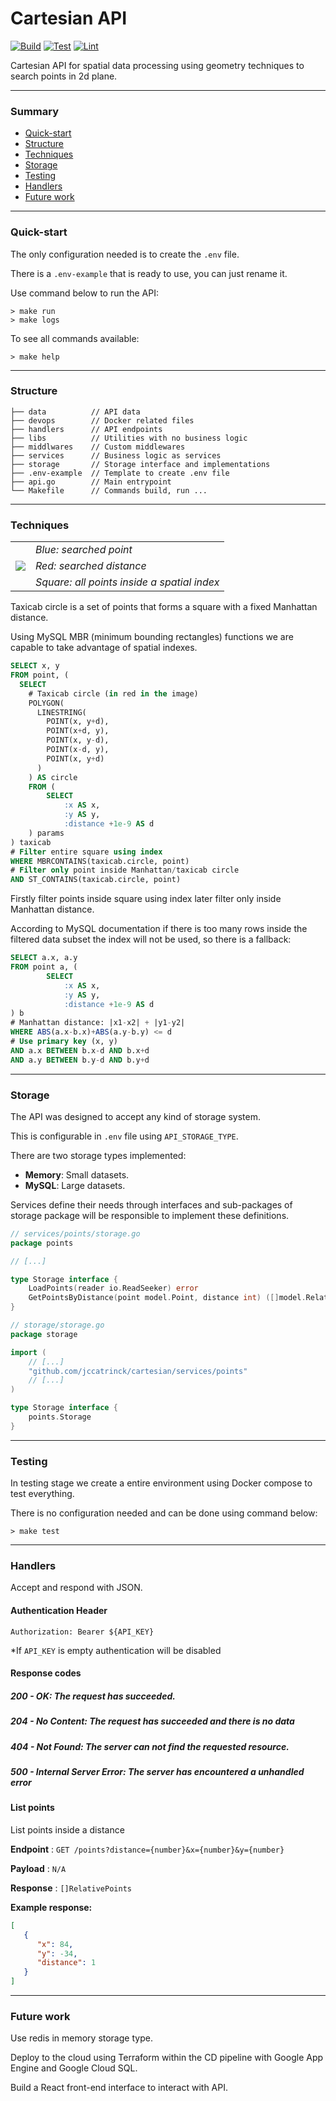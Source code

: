 # Cartesian API 
[![Build](https://github.com/jccatrinck/cartesian/actions/workflows/build.yml/badge.svg)](https://github.com/jccatrinck/cartesian/actions/workflows/build.yml)
[![Test](https://github.com/jccatrinck/cartesian/actions/workflows/test.yml/badge.svg)](https://github.com/jccatrinck/cartesian/actions/workflows/test.yml)
[![Lint](https://github.com/jccatrinck/cartesian/actions/workflows/lint.yml/badge.svg)](https://github.com/jccatrinck/cartesian/actions/workflows/lint.yml)

Cartesian API for spatial data processing using geometry techniques to search points in 2d plane.

---
### Summary

- [Quick-start](#quick-start)
- [Structure](#storage)
- [Techniques](#techniques)
- [Storage](#storage)
- [Testing](#testing)
- [Handlers](#handlers)
- [Future work](#future-work)
---
### Quick-start

The only configuration needed is to create the `.env` file.

There is a `.env-example` that is ready to use, you can just rename it.

Use command below to run the API:

```shell
> make run
> make logs
```

To see all commands available:

```shell
> make help
```
---
### Structure
```
├── data          // API data
├── devops        // Docker related files
├── handlers      // API endpoints
├── libs          // Utilities with no business logic
├── middlwares    // Custom middlewares
├── services      // Business logic as services
├── storage       // Storage interface and implementations
├── .env-example  // Template to create .env file
├── api.go        // Main entrypoint
└── Makefile      // Commands build, run ...
```
---
### Techniques

<table>
  <tr>
    <td rowspan="3"> 
      <img src="https://upload.wikimedia.org/wikipedia/commons/thumb/d/de/TaxicabGeometryCircle.svg/100px-TaxicabGeometryCircle.svg.png" />
    </td>
    <td>
      <i>Blue: searched point</i>
    </td>
  </tr>
  <tr>
    <td>
      <i>Red: searched distance</i>
    </td>
  </tr>
  <tr>
    <td>
      <i>Square: all points inside a spatial index</i>
    </td>
  </tr>
</table>

Taxicab circle is a set of points that forms a square with a fixed Manhattan distance.

Using MySQL MBR (minimum bounding rectangles) functions we are capable to take advantage of spatial indexes.

```sql
SELECT x, y
FROM point, (
  SELECT
    # Taxicab circle (in red in the image)
    POLYGON(
      LINESTRING(
        POINT(x, y+d),
        POINT(x+d, y),
        POINT(x, y-d),
        POINT(x-d, y),
        POINT(x, y+d)
      )
    ) AS circle
	FROM (
		SELECT
			:x AS x,
			:y AS y,
			:distance +1e-9 AS d
	) params
) taxicab
# Filter entire square using index
WHERE MBRCONTAINS(taxicab.circle, point)
# Filter only point inside Manhattan/taxicab circle
AND ST_CONTAINS(taxicab.circle, point)
```
Firstly filter points inside square using index later filter only inside Manhattan distance.

According to MySQL documentation if there is too many rows inside the filtered data subset the index will not be used, so there is a fallback:

```sql
SELECT a.x, a.y
FROM point a, (
		SELECT
			:x AS x,
			:y AS y,
			:distance +1e-9 AS d
) b
# Manhattan distance: |x1-x2| + |y1-y2|
WHERE ABS(a.x-b.x)+ABS(a.y-b.y) <= d
# Use primary key (x, y)
AND a.x BETWEEN b.x-d AND b.x+d
AND a.y BETWEEN b.y-d AND b.y+d
```
---
### Storage

The API was designed to accept any kind of storage system.

This is configurable in `.env` file using `API_STORAGE_TYPE`.

There are two storage types implemented:
- **Memory**: Small datasets.
- **MySQL**: Large datasets.

Services define their needs through interfaces and sub-packages of storage package will be responsible to implement these definitions.

```go
// services/points/storage.go
package points

// [...]

type Storage interface {
	LoadPoints(reader io.ReadSeeker) error
	GetPointsByDistance(point model.Point, distance int) ([]model.RelativePoint, error)
}

// storage/storage.go
package storage

import (
	// [...]
	"github.com/jccatrinck/cartesian/services/points"
	// [...]
)

type Storage interface {
	points.Storage
}
```
---
### Testing

In testing stage we create a entire environment using Docker compose to test everything.

There is no configuration needed and can be done using command below:

```shell
> make test
```
---
### Handlers
Accept and respond with JSON.

#### Authentication Header

`Authorization: Bearer ${API_KEY}`

*If `API_KEY` is empty authentication will be disabled

#### Response codes
##### 200 - OK: The request has succeeded.
##### 204 - No Content: The request has succeeded and there is no data
##### 404 - Not Found: The server can not find the requested resource.
##### 500 - Internal Server Error: The server has encountered a unhandled error


#### List points

List points inside a distance

**Endpoint** : `GET /points?distance={number}&x={number}&y={number}` 

**Payload** : `N/A`

**Response** : `[]RelativePoints`

**Example response:**
```json
[
   {
      "x": 84,
      "y": -34,
      "distance": 1
   }
]
```
---
### Future work

Use redis in memory storage type.

Deploy to the cloud using Terraform within the CD pipeline with Google App Engine and Google Cloud SQL.

Build a React front-end interface to interact with API.